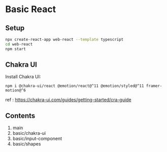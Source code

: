 # Basic React

## Setup

```sh
npx create-react-app web-react --template typescript
cd web-react
npm start
```

## Chakra UI
Install Chakra UI:
```
npm i @chakra-ui/react @emotion/react@^11 @emotion/styled@^11 framer-motion@^6
```
ref : https://chakra-ui.com/guides/getting-started/cra-guide

## Contents
1. main
2. basic/chakra-ui
3. basic/input-component
4. basic/shapes
